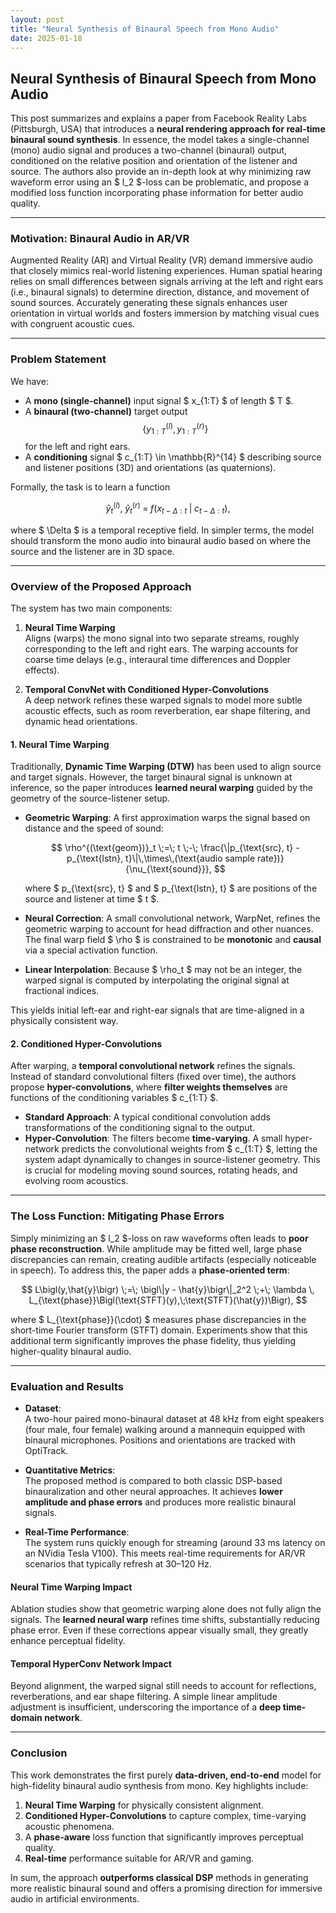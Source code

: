 ```yaml
---
layout: post
title: "Neural Synthesis of Binaural Speech from Mono Audio"
date: 2025-01-18
---
```


## Neural Synthesis of Binaural Speech from Mono Audio

This post summarizes and explains a paper from Facebook Reality Labs (Pittsburgh, USA) that introduces a **neural rendering approach for real-time binaural sound synthesis**. In essence, the model takes a single-channel (mono) audio signal and produces a two-channel (binaural) output, conditioned on the relative position and orientation of the listener and source. The authors also provide an in-depth look at why minimizing raw waveform error using an $ l_2 $-loss can be problematic, and propose a modified loss function incorporating phase information for better audio quality.

---

### Motivation: Binaural Audio in AR/VR

Augmented Reality (AR) and Virtual Reality (VR) demand immersive audio that closely mimics real-world listening experiences. Human spatial hearing relies on small differences between signals arriving at the left and right ears (i.e., binaural signals) to determine direction, distance, and movement of sound sources. Accurately generating these signals enhances user orientation in virtual worlds and fosters immersion by matching visual cues with congruent acoustic cues.

---

### Problem Statement

We have:
- A **mono (single-channel)** input signal $ x_{1:T} $ of length $ T $.  
- A **binaural (two-channel)** target output 
$$ 
\{ y^{(l)}_{1:T},\, y^{(r)}_{1:T} \} 
$$ for the left and right ears.  
- A **conditioning** signal $ c_{1:T} \in \mathbb{R}^{14} $ describing source and listener positions (3D) and orientations (as quaternions).

Formally, the task is to learn a function

$$
\hat{y}^{(l)}_t,\; \hat{y}^{(r)}_t \;=\; f\bigl(x_{t-\Delta : t} \;\big\vert\; c_{t-\Delta : t}\bigr),
$$

where $ \Delta $ is a temporal receptive field. In simpler terms, the model should transform the mono audio into binaural audio based on where the source and the listener are in 3D space.

---

### Overview of the Proposed Approach

The system has two main components:

1. **Neural Time Warping**  
   Aligns (warps) the mono signal into two separate streams, roughly corresponding to the left and right ears. The warping accounts for coarse time delays (e.g., interaural time differences and Doppler effects).

2. **Temporal ConvNet with Conditioned Hyper-Convolutions**  
   A deep network refines these warped signals to model more subtle acoustic effects, such as room reverberation, ear shape filtering, and dynamic head orientations.

#### 1. Neural Time Warping

Traditionally, **Dynamic Time Warping (DTW)** has been used to align source and target signals. However, the target binaural signal is unknown at inference, so the paper introduces **learned neural warping** guided by the geometry of the source-listener setup.

- **Geometric Warping**: A first approximation warps the signal based on distance and the speed of sound:
  
  $$
  \rho^{(\text{geom})}_t \;=\; t \;-\; 
    \frac{\|p_{\text{src}, t} - p_{\text{lstn}, t}\|\,\times\,(\text{audio sample rate})}
         {\nu_{\text{sound}}},
  $$
  
  where $ p_{\text{src}, t} $ and $ p_{\text{lstn}, t} $ are positions of the source and listener at time $ t $.

- **Neural Correction**: A small convolutional network, WarpNet, refines the geometric warping to account for head diffraction and other nuances. The final warp field $ \rho $ is constrained to be **monotonic** and **causal** via a special activation function.

- **Linear Interpolation**: Because $ \rho_t $ may not be an integer, the warped signal is computed by interpolating the original signal at fractional indices.

This yields initial left-ear and right-ear signals that are time-aligned in a physically consistent way.

#### 2. Conditioned Hyper-Convolutions

After warping, a **temporal convolutional network** refines the signals. Instead of standard convolutional filters (fixed over time), the authors propose **hyper-convolutions**, where **filter weights themselves** are functions of the conditioning variables $ c_{1:T} $.

- **Standard Approach**: A typical conditional convolution adds transformations of the conditioning signal to the output.  
- **Hyper-Convolution**: The filters become **time-varying**. A small hyper-network predicts the convolutional weights from $ c_{1:T} $, letting the system adapt dynamically to changes in source-listener geometry. This is crucial for modeling moving sound sources, rotating heads, and evolving room acoustics.

---

### The Loss Function: Mitigating Phase Errors

Simply minimizing an $ l_2 $-loss on raw waveforms often leads to **poor phase reconstruction**. While amplitude may be fitted well, large phase discrepancies can remain, creating audible artifacts (especially noticeable in speech). To address this, the paper adds a **phase-oriented term**:

$$
L\bigl(y,\hat{y}\bigr) 
\;=\;
\bigl\|y - \hat{y}\bigr\|_2^2 \;+\;
\lambda \, L_{\text{phase}}\Bigl(\text{STFT}(y),\;\text{STFT}(\hat{y})\Bigr),
$$

where $ L_{\text{phase}}(\cdot) $ measures phase discrepancies in the short-time Fourier transform (STFT) domain. Experiments show that this additional term significantly improves the phase fidelity, thus yielding higher-quality binaural audio.

---

### Evaluation and Results

- **Dataset**:  
  A two-hour paired mono-binaural dataset at 48 kHz from eight speakers (four male, four female) walking around a mannequin equipped with binaural microphones. Positions and orientations are tracked with OptiTrack.

- **Quantitative Metrics**:  
  The proposed method is compared to both classic DSP-based binauralization and other neural approaches. It achieves **lower amplitude and phase errors** and produces more realistic binaural signals.

- **Real-Time Performance**:  
  The system runs quickly enough for streaming (around 33 ms latency on an NVidia Tesla V100). This meets real-time requirements for AR/VR scenarios that typically refresh at 30–120 Hz.

#### Neural Time Warping Impact

Ablation studies show that geometric warping alone does not fully align the signals. The **learned neural warp** refines time shifts, substantially reducing phase error. Even if these corrections appear visually small, they greatly enhance perceptual fidelity.

#### Temporal HyperConv Network Impact

Beyond alignment, the warped signal still needs to account for reflections, reverberations, and ear shape filtering. A simple linear amplitude adjustment is insufficient, underscoring the importance of a **deep time-domain network**.

---

### Conclusion

This work demonstrates the first purely **data-driven, end-to-end** model for high-fidelity binaural audio synthesis from mono. Key highlights include:

1. **Neural Time Warping** for physically consistent alignment.
2. **Conditioned Hyper-Convolutions** to capture complex, time-varying acoustic phenomena.
3. A **phase-aware** loss function that significantly improves perceptual quality.
4. **Real-time** performance suitable for AR/VR and gaming.

In sum, the approach **outperforms classical DSP** methods in generating more realistic binaural sound and offers a promising direction for immersive audio in artificial environments.